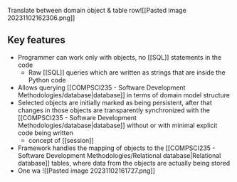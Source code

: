 Translate between domain object & table row![[Pasted image 20231102162306.png]]

## Key features
- Programmer can work only with objects, no [[SQL]] statements in the code
	- Raw [[SQL]] queries which are written as strings that are inside the Python code
- Allows querying [[COMPSCI235 - Software Development Methodologies/database|database]] in terms of domain model structure
- Selected objects are initially marked as being persistent, after that changes in those objects are transparently synchronized with the [[COMPSCI235 - Software Development Methodologies/database|database]] without or with minimal explicit code being written
	- concept of [[session]]
- Framework handles the mapping of objects to the [[COMPSCI235 - Software Development Methodologies/Relational database|Relational database]] tables, where data from the objects are actually being stored
- One wa
![[Pasted image 20231102161727.png]]